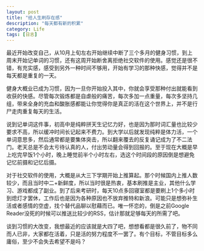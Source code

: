```yaml
---
layout: post
title: "给人生刷存在感"
description: "每天都有新的积累"
category: Life
tags: [日志]
---
```

最近开始改变自己，从10月上旬左右开始继续中断了三个多月的健身习惯，到上周末开始记单词的习惯，还有这周开始断舍离拒绝社交软件的使用。感觉还是很不错，有充实感，感受到另外一种时间不够用，开始有学习的那种快感，觉得并不是每天都是重复的一天。

健身大概业已成为习惯，因为一旦你开始投入其中，你就会享受那种付出就能看到收获的快感。尽管每次锻炼都是自虐般的痛苦，每次多加一点重量，每次多坚持几组，带来全身的充血和酸胀感都能让你觉得你是真正的活在这个世界上，并不是行尸走肉重复每天的生活。

说到记单词这件事，初高中是纯粹拼天生记忆力好，也是因为那时词汇量也比较少要求不高，所以缓冲时间长记起来不费力。到大学以后就发现纯粹是体力活，一个单词意思多，然后通常都是要集体突击，所以翻来覆去的反复诵记成为了不二法门。老天总是不会太亏待认真的人，付出劳动量会得到回报的。至于现在大概是早上吃完早饭1个小时，晚上睡觉前半个小时左右，选这个时间段的原因倒是想避免记忆前摄和记忆后摄。

对于社交软件的使用，大概是从大三下学期开始上推算起。那个时候国内上推人数较少，而且当时中二+新鲜度，所以当时很是热衷，基本刷推是主业，其他什么学习、游戏都成了副业。到了后来考研时，每天10点多回寝室都是要刷上1个多小时到熄灯才罢休，工作后也是因为各种原因也不放弃推特和新浪。可能只是想弥补生活或者感情的空虚，找个替代品聊以慰藉而已。唯一怀恋的，倒是之前Google Reader没死的时候可以推送比较少的RSS，估计那就足够每天的所需了吧。

谈到习惯的大改变，我想最近的应该就是大四了吧，想想看都是很久前了，物不同而人已非，大家都在活着，只是活的努力程度不一罢了。有个目标，不管目标多么庸俗，至少不会失去希望不是吗？
